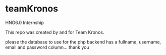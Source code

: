 # teamKronos
HNG6.0 Internship

This repo was created by and for Team Kronos. 

please the database to use for the php backend has a fullname, username, email and password column... thank you
